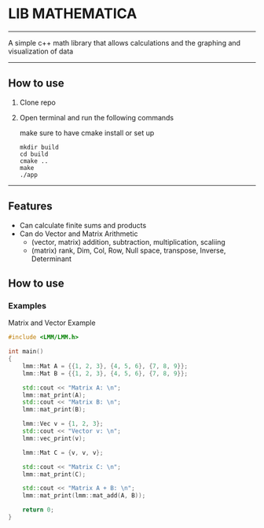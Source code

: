 # LIB MATHEMATICA

---

A simple c++ math library that allows calculations and the graphing and visualization of data

---

## How to use

1. Clone repo

2. Open terminal and run the following commands

    make sure to have cmake install or set up
    ```
    mkdir build
    cd build
    cmake ..
    make
    ./app
    ```

--- 

## Features

- Can calculate finite sums and products
- Can do Vector and Matrix Arithmetic
    - (vector, matrix) addition, subtraction, multiplication, scaliing
    - (matrix) rank, Dim, Col, Row, Null space, transpose, Inverse, Determinant


## How to use

### Examples

Matrix and Vector Example
```c++
#include <LMM/LMM.h>

int main()
{
    lmm::Mat A = {{1, 2, 3}, {4, 5, 6}, {7, 8, 9}};
    lmm::Mat B = {{1, 2, 3}, {4, 5, 6}, {7, 8, 9}};

    std::cout << "Matrix A: \n";
    lmm::mat_print(A);
    std::cout << "Matrix B: \n";
    lmm::mat_print(B);

    lmm::Vec v = {1, 2, 3};
    std::cout << "Vector v: \n";
    lmm::vec_print(v);

    lmm::Mat C = {v, v, v};

    std::cout << "Matrix C: \n";
    lmm::mat_print(C);

    std::cout << "Matrix A + B: \n";
    lmm::mat_print(lmm::mat_add(A, B));

    return 0;
}
```